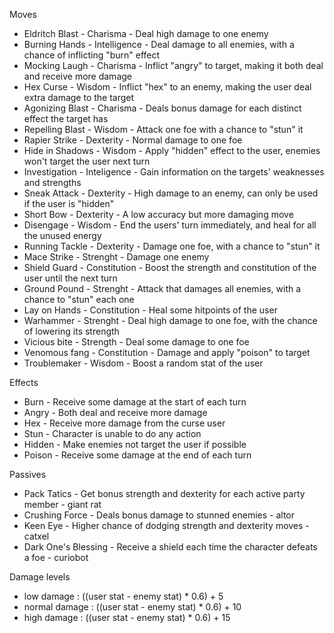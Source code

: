 Moves
* Eldritch Blast            - Charisma          - Deal high damage to one enemy
* Burning Hands         - Intelligence      - Deal damage to all enemies, with a chance of inflicting "burn" effect
* Mocking Laugh        - Charisma          - Inflict "angry" to target, making it both deal and receive more damage
* Hex Curse                 - Wisdom           - Inflict "hex" to an enemy, making the user deal extra damage to the target
* Agonizing Blast        - Charisma          - Deals bonus damage for each distinct effect the target has
* Repelling  Blast         - Wisdom           - Attack one foe with a chance to "stun" it
* Rapier Strike             - Dexterity          - Normal damage to one foe
* Hide in Shadows       - Wisdom           - Apply "hidden" effect to the user, enemies won't target the user next turn
* Investigation             - Inteligence       - Gain information on the targets' weaknesses and strengths
* Sneak Attack             - Dexterity          - High damage to an enemy, can only be used if the user is "hidden"
* Short Bow                 - Dexterity          - A low accuracy but more damaging move
* Disengage                 - Wisdom           - End the users' turn immediately, and heal for all the unused energy
* Running Tackle          - Dexterity          - Damage one foe, with a chance to "stun" it
* Mace Strike               - Strenght           - Damage one enemy
* Shield Guard             - Constitution     - Boost the strength and constitution of the user until the next turn
* Ground Pound          - Strenght           - Attack that damages all enemies, with a chance to "stun" each one
* Lay on Hands            - Constitution     - Heal some hitpoints of the user
* Warhammer              - Strenght           - Deal high damage to one foe, with the chance of lowering its strength
* Vicious bite               - Strength           - Deal some damage to one foe
* Venomous fang         - Constitution    - Damage and apply "poison" to target
* Troublemaker            - Wisdom           - Boost a random stat of the user

Effects
* Burn          - Receive some damage at the start of each turn
* Angry        - Both deal and receive more damage
* Hex           - Receive more damage from the curse user 
* Stun          - Character is unable to do any action
* Hidden     - Make enemies not target the user if possible
* Poison      - Receive some damage at the end of each turn

Passives
* Pack Tatics                   - Get bonus strength and dexterity for each active party member       - giant rat
* Crushing Force            - Deals bonus damage to stunned enemies                                          - altor
* Keen Eye                      - Higher chance of dodging strength and dexterity moves                  - catxel
* Dark One's Blessing    - Receive a shield each time the character defeats a foe                       - curiobot

Damage levels
* low damage         :  ((user stat - enemy stat) * 0.6) + 5
* normal damage   :  ((user stat - enemy stat) * 0.6) + 10 
* high damage       :  ((user stat - enemy stat) * 0.6) + 15

